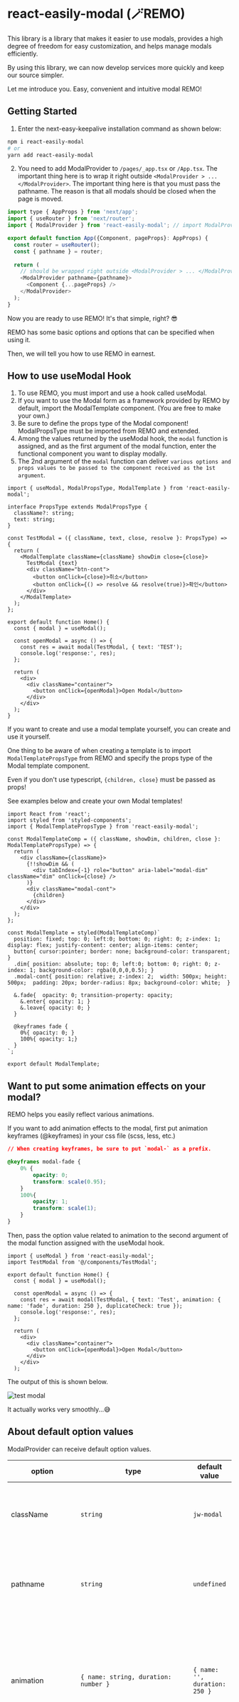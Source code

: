# **react-easily-modal (🪄REMO)**

This library is a library that makes it easier to use modals, provides a high degree of freedom for easy customization, and helps manage modals efficiently.

By using this library, we can now develop services more quickly and keep our source simpler.

Let me introduce you. Easy, convenient and intuitive modal REMO!


## **Getting Started**

1. Enter the next-easy-keepalive installation command as shown below:

```bash
npm i react-easily-modal
# or 
yarn add react-easily-modal
```

2. You need to add ModalProvider to `/pages/_app.tsx` or `/App.tsx`. The important thing here is to wrap it right
   outside `<ModalProvider > ... </ModalProvider>`.
   The important thing here is that you must pass the pathname. The reason is that all modals should be closed when the page is moved.

```js
import type { AppProps } from 'next/app';
import { useRouter } from 'next/router';
import { ModalProvider } from 'react-easily-modal'; // import ModalProvider

export default function App({Component, pageProps}: AppProps) {
  const router = useRouter();
  const { pathname } = router;
  
  return (
    // should be wrapped right outside <ModalProvider > ... </ModalProvider>`
    <ModalProvider pathname={pathname}>
      <Component {...pageProps} />
    </ModalProvider>
  );
}
```

Now you are ready to use REMO! It's that simple, right? 😎

REMO has some basic options and options that can be specified when using it.

Then, we will tell you how to use REMO in earnest.

## **How to use useModal Hook**

1. To use REMO, you must import and use a hook called useModal.
2. If you want to use the Modal form as a framework provided by REMO by default, import the ModalTemplate component. (You are free to make your own.)
3. Be sure to define the props type of the Modal component! ModalPropsType must be imported from REMO and extended.
4. Among the values ​​returned by the useModal hook, the `modal` function is assigned, and as the first argument of the modal function, enter the functional component you want to display modally.
5. The 2nd argument of the `modal` function can deliver `various options and props values ​​to be passed to the component received as the 1st argument`.

```tsx
import { useModal, ModalPropsType, ModalTemplate } from 'react-easily-modal';

interface PropsType extends ModalPropsType {
  className?: string;
  text: string;
}

const TestModal = ({ className, text, close, resolve }: PropsType) => {
  return (
    <ModalTemplate className={className} showDim close={close}>
      TestModal {text}
      <div className="btn-cont">
        <button onClick={close}>취소</button>
        <button onClick={() => resolve && resolve(true)}>확인</button>
      </div>
    </ModalTemplate>
  );
};

export default function Home() {
  const { modal } = useModal();

  const openModal = async () => {
    const res = await modal(TestModal, { text: 'TEST');
    console.log('response:', res);
  };

  return (
    <div>
      <div className="container">
        <button onClick={openModal}>Open Modal</button>
      </div>
    </div>
  );
}

```

If you want to create and use a modal template yourself, you can create and use it yourself.

One thing to be aware of when creating a template is to import `ModalTemplatePropsType` from REMO and specify the props type of the Modal template component.

Even if you don't use typescript, `{children, close}` must be passed as props!

See examples below and create your own Modal templates!

```tsx
import React from 'react';
import styled from 'styled-components';
import { ModalTemplatePropsType } from 'react-easily-modal';

const ModalTemplateComp = ({ className, showDim, children, close }: ModalTemplatePropsType) => {
  return (
    <div className={className}>
      {!!showDim && (
        <div tabIndex={-1} role="button" aria-label="modal-dim" className="dim" onClick={close} />
      )}
      <div className="modal-cont">
        {children}
      </div>
    </div>
  );
};

const ModalTemplate = styled(ModalTemplateComp)`
  position: fixed; top: 0; left:0; bottom: 0; right: 0; z-index: 1; display: flex; justify-content: center; align-items: center;
  button{ cursor:pointer; border: none; background-color: transparent; }
  .dim{ position: absolute; top: 0; left:0; bottom: 0; right: 0; z-index: 1; background-color: rgba(0,0,0,0.5); }
  .modal-cont{ position: relative; z-index: 2;  width: 500px; height: 500px;  padding: 20px; border-radius: 8px; background-color: white;  }

  &.fade{  opacity: 0; transition-property: opacity;
    &.enter{ opacity: 1; }
    &.leave{ opacity: 0; }
  }

  @keyframes fade {
    0%{ opacity: 0; }
    100%{ opacity: 1;}
  }
`;

export default ModalTemplate;
```


## **Want to put some animation effects on your modal?**

REMO helps you easily reflect various animations.

If you want to add animation effects to the modal, first put animation keyframes (@keyframes) in your css file (scss, less, etc.)

```css
// When creating keyframes, be sure to put `modal-` as a prefix.

@keyframes modal-fade {
    0% {
        opacity: 0;
        transform: scale(0.95);
    }
    100%{
        opacity: 1;
        transform: scale(1);
    }
}
```

Then, pass the option value related to animation to the second argument of the modal function assigned with the useModal hook.

```tsx
import { useModal } from 'react-easily-modal';
import TestModal from '@/components/TestModal';

export default function Home() {
  const { modal } = useModal();

  const openModal = async () => {
    const res = await modal(TestModal, { text: 'Test', animation: { name: 'fade', duration: 250 }, duplicateCheck: true });
    console.log('response:', res);
  };

  return (
    <div>
      <div className="container">
        <button onClick={openModal}>Open Modal</button>
      </div>
    </div>
  );
```


The output of this is shown below.

![test modal](https://user-images.githubusercontent.com/42544793/236751261-24fc13ec-7cdd-4446-b666-db3234b7e135.gif)

It actually works very smoothly...😅




## **About default option values**

ModalProvider can receive default option values.

| option                | type                                                                                   | default value                 | description                                                                                                                                                                                                                                                   |
|-----------------------|----------------------------------------------------------------------------------------|-------------------------------|--------------------------------------------------------------------------------------------------------------------------------------------------------------------------------------------------------------------------------------------------------------|
| className             | `string`                                                                               | `jw-modal`                    | This option specifies the class name of the element surrounding the modal component.                                                                                                                    |
| pathname              | `string`                                                                               | `undefined`                   | In order to detect page movement, the location or pathname of the next router must be passed.                                                                                                                       |
| animation             | `{ name: string, duration: number }`                                                   | `{ name: '', duration: 250 }` | In the animation name, enter the name of the keyframe name written in the css file by removing only the prefix modal-. (ex. @keyframes modal-fade -> animation={{name:'fade'}})                                                                                                              |
| backActionControl     | `{ func: (value: { modals: MutableRefObject<ModalType[]> }) => void;, deps?: any[]; }` | `undefined`                   | This function is used when you need to control the modal when going back. In func, you can write your own logic to close the modal when going back. The argument of the func function receives an array value of currently exposed modal information. deps is a dependency array, and you can think of it as the same as useEffect's deps.                                             |


For example:
```tsx
//...

export default function App({Component, pageProps}: AppProps) {
  const backActionControl = (value: : MutableRefObject<ModalType[]>) => {
    // router action pop control
  }


  return (
    <ModalProvider animation={{name: 'fade', duration: 300}} backActionControl={{func: backActionControl, deps: []}} >
      <Component {...pageProps} />
    </ModalProvider>
  );
}
```


## **About modal function option values**

Options of the modal function returned using the useModal hook can be specified by passing them along with props values ​​as the second argument.

| option                | type                                                                                   | default value                  | description                                                                                                                                                                                                                                                   |
|-----------------------|----------------------------------------------------------------------------------------|--------------------------------|---------------------------------------------------------------------------------------------------------------------------------------------------------------------------------------------------------------------------------------------------------------|
| animation             | `{ name: string, duration: number }` `undefined`                                       | `{ name: '', duration: 250 }`  | For animation name, enter the keyframe name written in the css file with only the prefix `modal-` removed (ex. @keyframes modal-fade -> animation={{name:'fade'}})                                                                                                             |
| duplicateCheck        | `boolean` `undefined`                                                                  | `false`                        | This option exposes the modal component after checking whether the modal component to be exposed is already open. Among the opened modals, if the same modal is opened immediately before, it is automatically ignored even if this option value is set to false.                                                                                                      |


## **Thanks!**

Contact mail: dfd11233@gmail.com
